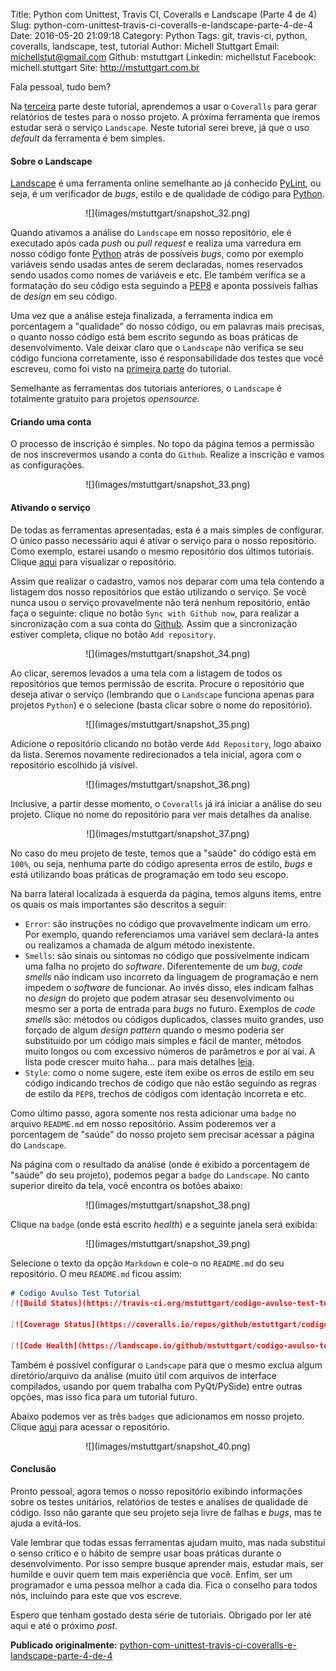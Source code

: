 Title: Python com Unittest, Travis CI, Coveralls e Landscape (Parte 4 de 4)
Slug: python-com-unittest-travis-ci-coveralls-e-landscape-parte-4-de-4
Date: 2016-05-20 21:09:18
Category: Python
Tags: git, travis-ci, python, coveralls, landscape, test, tutorial
Author: Michell Stuttgart
Email: michellstut@gmail.com
Github: mstuttgart
Linkedin: michellstut
Facebook: michell.stuttgart
Site: http://mstuttgart.com.br

Fala pessoal, tudo bem?

Na [terceira](python-com-unittest-travis-ci-coveralls-e-landscape-parte-3-de-4.html) parte deste tutorial, aprendemos a usar o `Coveralls` para gerar relatórios de testes para o nosso projeto. A próxima ferramenta que iremos estudar será o serviço `Landscape`. Neste tutorial serei breve, já que o uso *default* da ferramenta é bem simples.

#### Sobre o Landscape

[Landscape](https://landscape.io/) é uma ferramenta online semelhante ao já conhecido [PyLint](https://www.pylint.org/), ou seja, é um verificador de *bugs*, estilo e de qualidade de código para [Python](https://www.python.org/).

<center>
![](images/mstuttgart/snapshot_32.png)
</center>

Quando ativamos a análise do `Landscape` em nosso repositório, ele é executado após cada *push* ou *pull request* e realiza uma varredura em nosso código fonte [Python](https://www.python.org/) atrás de possíveis *bugs*, como por exemplo variáveis sendo usadas antes de serem declaradas, nomes reservados sendo usados como nomes de variáveis e etc. Ele também verifica se a formatação do seu código esta seguindo a [PEP8](https://www.python.org/dev/peps/pep-0008/) e aponta possíveis falhas de *design* em seu código.

Uma vez que a análise esteja finalizada, a ferramenta indica em porcentagem a "qualidade" do nosso código, ou em palavras mais precisas, o quanto nosso código está bem escrito segundo as boas práticas de desenvolvimento. Vale deixar claro que o `Landscape` não verifica se seu código funciona corretamente, isso é responsabilidade dos testes que você escreveu, como foi visto na [primeira parte](python-com-unittest-travis-ci-coveralls-e-landscape-parte-1-de-4.html) do tutorial.

Semelhante as ferramentas dos tutoriais anteriores, o `Landscape` é totalmente gratuito para projetos *opensource*.

#### Criando uma conta

O processo de inscrição é simples. No topo da página temos a permissão de nos inscrevermos usando a conta do `Github`. Realize a inscrição e vamos as configurações.

<center>
![](images/mstuttgart/snapshot_33.png)
</center>

#### Ativando o serviço

De todas as ferramentas apresentadas, esta é a mais simples de configurar. O único passo necessário aqui é ativar o serviço para o nosso repositório. Como exemplo, estarei usando o mesmo repositório dos últimos tutoriais. Clique [aqui](https://github.com/mstuttgart/codigo-avulso-test-tutorial) para visualizar o repositório.

Assim que realizar o cadastro, vamos nos deparar com uma tela contendo a listagem dos nosso repositórios que estão utilizando o serviço. Se você nunca usou o serviço provavelmente não terá nenhum repositório, então faça o seguinte: clique no botão `Sync with Github now`, para realizar a sincronização com a sua conta do [Github](https://github.com). Assim que a sincronização estiver completa, clique no botão `Add repository`.

<center>
![](images/mstuttgart/snapshot_34.png)
</center>

Ao clicar, seremos levados a uma tela com a listagem de todos os repositórios que temos permissão de escrita. Procure o repositório que deseja ativar o serviço (lembrando que o `Landscape` funciona apenas para projetos `Python`) e o selecione (basta clicar sobre o nome do repositório).

<center>
![](images/mstuttgart/snapshot_35.png)
</center>

Adicione o repositório clicando no botão verde `Add Repository`, logo abaixo da lista. Seremos novamente redirecionados a tela inicial, agora com o repositório escolhido já visível.

<center>
![](images/mstuttgart/snapshot_36.png)
</center>

 Inclusive, a partir desse momento, o `Coveralls` já irá iniciar a análise do seu projeto. Clique no nome do repositório para ver mais detalhes da analise.

<center>
![](images/mstuttgart/snapshot_37.png)
</center>

 No caso do meu projeto de teste, temos que a "saúde" do código está em `100%`, ou seja, nenhuma parte do código apresenta erros de estilo, *bugs* e está utilizando boas práticas de programação em todo seu escopo.

 Na barra lateral localizada à esquerda da página, temos alguns items, entre os quais os mais importantes são descritos a seguir:

 * `Error`: são instruções no código que provavelmente indicam um erro. Por exemplo, quando referenciamos uma variável sem declará-la antes ou realizamos a chamada de algum método inexistente.
 * `Smells`: são sinais ou sintomas no código que possivelmente indicam uma falha no projeto do *software*. Diferentemente de um *bug*, *code smells* não indicam uso incorreto da linguagem de programação e nem impedem o *software* de funcionar. Ao invés disso, eles indicam falhas no *design* do projeto que podem atrasar seu desenvolvimento ou mesmo ser a porta de entrada para *bugs* no futuro. Exemplos de *code smells* são: métodos ou códigos duplicados, classes muito grandes, uso forçado de algum *design pattern* quando o mesmo poderia ser substituído por um código mais simples e fácil de manter, métodos muito longos ou com excessivo números de parâmetros e por aí vai. A lista pode crescer muito haha... para mais detalhes [leia](https://en.wikipedia.org/wiki/Code_smell).
 * `Style`: como o nome sugere, este item exibe os erros de estilo em seu código indicando trechos de código que não estão seguindo as regras de estilo da `PEP8`, trechos de códigos com identação incorreta e etc.

Como último passo, agora somente nos resta adicionar uma `badge` no arquivo `README.md` em nosso repositório. Assim poderemos ver a porcentagem de "saúde" do nosso projeto sem precisar acessar a página do `Landscape`.

Na página com o resultado da análise (onde é exibido a porcentagem de "saúde" do seu projeto), podemos pegar a `badge` do `Landscape`. No canto superior direito da tela, você encontra os botões abaixo:

<center>
![](images/mstuttgart/snapshot_38.png)
</center>

Clique na `badge` (onde está escrito *health*) e a seguinte janela será exibida:

<center>
![](images/mstuttgart/snapshot_39.png)
</center>

Selecione o texto da opção `Markdown` e cole-o no `README.md` do seu repositório. O meu `README.md` ficou assim:

```markdown
# Codigo Avulso Test Tutorial
[![Build Status](https://travis-ci.org/mstuttgart/codigo-avulso-test-tutorial.svg?branch=master)](https://travis-ci.org/mstuttgart/codigo-avulso-test-tutorial)

[![Coverage Status](https://coveralls.io/repos/github/mstuttgart/codigo-avulso-test-tutorial/badge.svg?branch=master)](https://coveralls.io/github/mstuttgart/codigo-avulso-test-tutorial?branch=master)

[![Code Health](https://landscape.io/github/mstuttgart/codigo-avulso-test-tutorial/master/landscape.svg?style=flat)](https://landscape.io/github/mstuttgart/codigo-avulso-test-tutorial/master)

```

Também é possível configurar o `Landscape` para que o mesmo exclua algum diretório/arquivo da análise (muito útil com arquivos de interface compilados, usando por quem trabalha com PyQt/PySide) entre outras opções, mas isso fica para um tutorial futuro.

Abaixo podemos ver as três `badges` que adicionamos em nosso projeto. Clique [aqui](https://github.com/mstuttgart/codigo-avulso-test-tutorial) para acessar o repositório.

<center>
![](images/mstuttgart/snapshot_40.png)
</center>

#### Conclusão

Pronto pessoal, agora temos o nosso repositório exibindo informações sobre os testes unitários, relatórios de testes e analises de qualidade de código. Isso não garante que seu projeto seja livre de falhas e *bugs*, mas te ajuda a evitá-los.

Vale lembrar que todas essas ferramentas ajudam muito, mas nada substitui o senso crítico e o hábito de sempre usar boas práticas durante o desenvolvimento. Por isso sempre busque aprender mais, estudar mais, ser humilde e ouvir quem tem mais experiência que você. Enfim, ser um programador e uma pessoa melhor a cada dia. Fica o conselho para todos nós, incluindo para este que vos escreve.

Espero que tenham gostado desta série de tutoriais. Obrigado por ler até aqui e até o próximo *post*.

**Publicado originalmente:** [python-com-unittest-travis-ci-coveralls-e-landscape-parte-4-de-4](http://mstuttgart.com.br/python-com-unittest-travis-ci-coveralls-e-landscape-parte-4-de-4.html)
